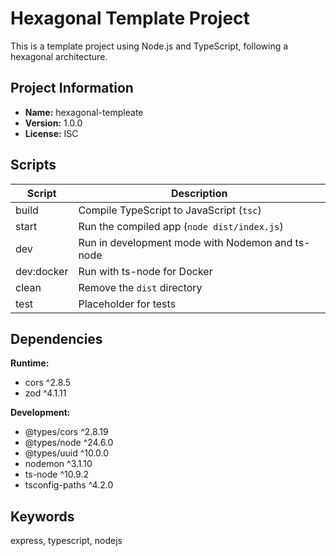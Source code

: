 # Hexagonal Template Project

This is a template project using Node.js and TypeScript, following a hexagonal architecture.

## Project Information

- **Name:** hexagonal-templeate
- **Version:** 1.0.0
- **License:** ISC

## Scripts

| Script      | Description                                      |
|-------------|--------------------------------------------------|
| build       | Compile TypeScript to JavaScript (`tsc`)         |
| start       | Run the compiled app (`node dist/index.js`)      |
| dev         | Run in development mode with Nodemon and ts-node |
| dev:docker  | Run with ts-node for Docker                      |
| clean       | Remove the `dist` directory                      |
| test        | Placeholder for tests                            |

## Dependencies

**Runtime:**
- cors ^2.8.5
- zod ^4.1.11

**Development:**
- @types/cors ^2.8.19
- @types/node ^24.6.0
- @types/uuid ^10.0.0
- nodemon ^3.1.10
- ts-node ^10.9.2
- tsconfig-paths ^4.2.0

## Keywords

express, typescript, nodejs